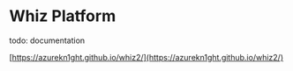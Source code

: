 # Whiz Platform

todo: documentation

[https://azurekn1ght.github.io/whiz2/](https://azurekn1ght.github.io/whiz2/)
